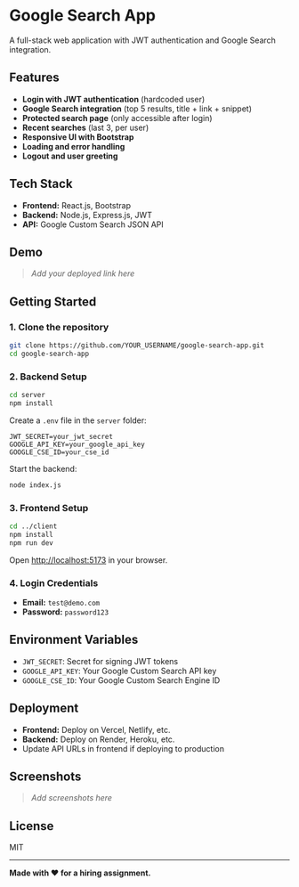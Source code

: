# Google Search App

A full-stack web application with JWT authentication and Google Search integration.

## Features
- **Login with JWT authentication** (hardcoded user)
- **Google Search integration** (top 5 results, title + link + snippet)
- **Protected search page** (only accessible after login)
- **Recent searches** (last 3, per user)
- **Responsive UI with Bootstrap**
- **Loading and error handling**
- **Logout and user greeting**

## Tech Stack
- **Frontend:** React.js, Bootstrap
- **Backend:** Node.js, Express.js, JWT
- **API:** Google Custom Search JSON API

## Demo
> _Add your deployed link here_

## Getting Started

### 1. Clone the repository
```bash
git clone https://github.com/YOUR_USERNAME/google-search-app.git
cd google-search-app
```

### 2. Backend Setup
```bash
cd server
npm install
```
Create a `.env` file in the `server` folder:
```
JWT_SECRET=your_jwt_secret
GOOGLE_API_KEY=your_google_api_key
GOOGLE_CSE_ID=your_cse_id
```
Start the backend:
```bash
node index.js
```

### 3. Frontend Setup
```bash
cd ../client
npm install
npm run dev
```

Open [http://localhost:5173](http://localhost:5173) in your browser.

### 4. Login Credentials
- **Email:** `test@demo.com`
- **Password:** `password123`

## Environment Variables
- `JWT_SECRET`: Secret for signing JWT tokens
- `GOOGLE_API_KEY`: Your Google Custom Search API key
- `GOOGLE_CSE_ID`: Your Google Custom Search Engine ID

## Deployment
- **Frontend:** Deploy on Vercel, Netlify, etc.
- **Backend:** Deploy on Render, Heroku, etc.
- Update API URLs in frontend if deploying to production

## Screenshots
> _Add screenshots here_

## License
MIT

---

**Made with ❤️ for a hiring assignment.** 